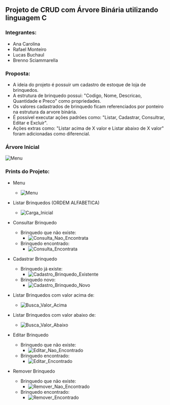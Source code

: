 ## Projeto de CRUD com Árvore Binária utilizando linguagem C

### Integrantes:
- Ana Carolina
- Rafael Monteiro
- Lucas Buchaul
- Brenno Sciammarella

### Proposta:
- A ideia do projeto é possuir um cadastro de estoque de loja de brinquedos.
- A estrutura de brinquedo possui: "Codigo, Nome, Descricao, Quantidade e Preco" como propriedades.
- Os valores cadastrados de brinquedo ficam referenciados por ponteiro na estrutura da arvore binária.
- É possível executar ações padrões como: "Listar, Cadastrar, Consultrar, Editar e Excluir".
- Ações extras como: "Listar acima de X valor e Listar abaixo de X valor" foram adicionadas como diferencial.

### Árvore Inicial
![Menu](./assets/ArvoreInicial.png)

### Prints do Projeto:

- Menu
  - ![Menu](./assets/Menu.png)

- Listar Brinquedos (ORDEM ALFABETICA)
  - ![Carga_Inicial](./assets/Cadastro_Inicial.png)

- Consultar Brinquedo
  - Brinquedo que não existe:
    - ![Consulta_Nao_Encontrata](./assets/ConsultaNaoEncontrada.png)
  - Brinquedo encontrado:
    - ![Consulta_Encontrata](./assets/ConsultaEncontrada.png)

- Cadastrar Brinquedo
  - Brinquedo já existe:
    - ![Cadastro_Brinquedo_Existente](./assets/CadastroBrinquedoExistente.png)
  - Brinquedo novo:
    - ![Cadastro_Brinquedo_Novo](./assets/CadastroBrinquedoNovo.png)

- Listar Brinquedos com valor acima de:
  - ![Busca_Valor_Acima](./assets/BuscaValorAcima.png)

- Listar Brinquedos com valor abaixo de:
  - ![Busca_Valor_Abaixo](./assets/BuscaValorAbaixo.png)

- Editar Brinquedo
  - Brinquedo que não existe:
    - ![Editar_Nao_Encontrado](./assets/EditarNaoEncontrado.png)
  - Brinquedo encontrado:
    - ![Editar_Encontrado](./assets/EditarEncontrado.png)

- Remover Brinquedo
  - Brinquedo que não existe:
    - ![Remover_Nao_Encontrado](./assets/RemoverNaoEncontrado.png)
  - Brinquedo encontrado:
    - ![Remover_Encontrado](./assets/RemoverEncontrado.png)
